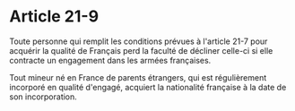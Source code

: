 # Article 21-9

Toute personne qui remplit les conditions prévues à l'article 21-7 pour acquérir la qualité de Français perd la faculté de décliner celle-ci si elle contracte un engagement dans les armées françaises.

Tout mineur né en France de parents étrangers, qui est régulièrement incorporé en qualité d'engagé, acquiert la nationalité française à la date de son incorporation.
